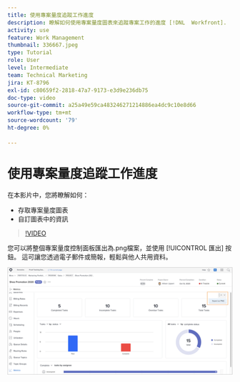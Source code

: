 ```yaml
---
title: 使用專案量度追蹤工作進度
description: 瞭解如何使用專案量度圖表來追蹤專案工作的進度 [!DNL  Workfront].
activity: use
feature: Work Management
thumbnail: 336667.jpeg
type: Tutorial
role: User
level: Intermediate
team: Technical Marketing
jira: KT-8796
exl-id: c80659f2-2818-47a7-9173-e3d9e236db75
doc-type: video
source-git-commit: a25a49e59ca483246271214886ea4dc9c10e8d66
workflow-type: tm+mt
source-wordcount: '79'
ht-degree: 0%

---
```


# 使用專案量度追蹤工作進度

在本影片中，您將瞭解如何：

* 存取專案量度圖表
* 自訂圖表中的資訊

>[!VIDEO](https://video.tv.adobe.com/v/336667/?quality=12&learn=on)

您可以將整個專案量度控制面板匯出為.png檔案，並使用 [!UICONTROL 匯出] 按鈕。 這可讓您透過電子郵件或簡報，輕鬆與他人共用資料。

![匯出的專案量度頁面](assets/planner-fund-metrics-export.png)

<!---
Overview of project metrics
--->
